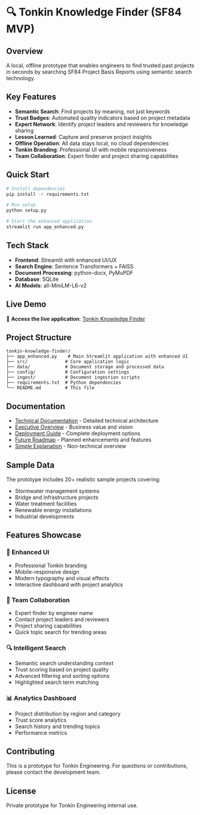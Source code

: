 # 🔍 Tonkin Knowledge Finder (SF84 MVP)

## Overview

A local, offline prototype that enables engineers to find trusted past projects in seconds by searching SF84 Project Basis Reports using semantic search technology.

## Key Features

- **Semantic Search**: Find projects by meaning, not just keywords
- **Trust Badges**: Automated quality indicators based on project metadata
- **Expert Network**: Identify project leaders and reviewers for knowledge sharing
- **Lesson Learned**: Capture and preserve project insights
- **Offline Operation**: All data stays local, no cloud dependencies
- **Tonkin Branding**: Professional UI with mobile responsiveness
- **Team Collaboration**: Expert finder and project sharing capabilities

## Quick Start

```bash
# Install dependencies
pip install -r requirements.txt

# Run setup
python setup.py

# Start the enhanced application
streamlit run app_enhanced.py
```

## Tech Stack

- **Frontend**: Streamlit with enhanced UI/UX
- **Search Engine**: Sentence Transformers + FAISS
- **Document Processing**: python-docx, PyMuPDF
- **Database**: SQLite
- **AI Models**: all-MiniLM-L6-v2

## Live Demo

🚀 **Access the live application**: [Tonkin Knowledge Finder](https://tonkin.streamlit.app)

## Project Structure

```
tonkin-knowledge-finder/
├── app_enhanced.py    # Main Streamlit application with enhanced UI
├── src/              # Core application logic
├── data/             # Document storage and processed data
├── config/           # Configuration settings
├── ingest/           # Document ingestion scripts
├── requirements.txt  # Python dependencies
└── README.md         # This file
```

## Documentation

- [Technical Documentation](README_TECHNICAL.md) - Detailed technical architecture
- [Executive Overview](README_EXECUTIVE.md) - Business value and vision
- [Deployment Guide](DEPLOYMENT_GUIDE.md) - Complete deployment options
- [Future Roadmap](FUTURE_ROADMAP.md) - Planned enhancements and features
- [Simple Explanation](SIMPLE_EXPLANATION.md) - Non-technical overview

## Sample Data

The prototype includes 20+ realistic sample projects covering:
- Stormwater management systems
- Bridge and infrastructure projects
- Water treatment facilities
- Renewable energy installations
- Industrial developments

## Features Showcase

### 🎨 Enhanced UI
- Professional Tonkin branding
- Mobile-responsive design
- Modern typography and visual effects
- Interactive dashboard with project analytics

### 🤝 Team Collaboration
- Expert finder by engineer name
- Contact project leaders and reviewers
- Project sharing capabilities
- Quick topic search for trending areas

### 🔍 Intelligent Search
- Semantic search understanding context
- Trust scoring based on project quality
- Advanced filtering and sorting options
- Highlighted search term matching

### 📊 Analytics Dashboard
- Project distribution by region and category
- Trust score analytics
- Search history and trending topics
- Performance metrics

## Contributing

This is a prototype for Tonkin Engineering. For questions or contributions, please contact the development team.

## License

Private prototype for Tonkin Engineering internal use.